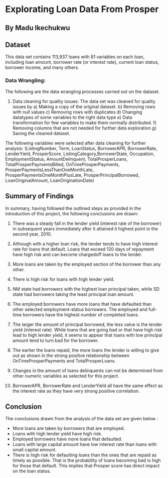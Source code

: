 # Explorating Loan Data From Prosper
## By Madu Ikechukwu


## Dataset

This data set contains 113,937 loans with 81 variables on each loan, including loan amount, borrower rate (or interest rate), current loan status, borrower income, and many others. 

### Data Wrangling:
The following are the data wrangling processes carried out on the dataset.

1. Data cleaning for quality issues:
The data set was cleaned for quality issues by
a) Making a copy of the original dataset.
b) Removing rows with null values
c) Removing rows with duplicates
d) Changing datatypes of some variables to the right data type
e) Data transformation for few variables to make them normally distributed.
f) Removing columns that are not needed for further data exploration
g) Saving the cleaned dataset.

The following variables were selected after data cleaning for further analysis:
(ListingNumber, Term, LoanStatus, BorrowerAPR, BorrowerRate, LenderYield, ProsperScore, ListingCategory,BorrowerState, Occupation, EmploymentStatus, AmountDelinquent, TotalProsperLoans, TotalProsperPaymentsBilled, OnTimeProsperPayments, ProsperPaymentsLessThanOneMonthLate, ProsperPaymentsOneMonthPlusLate, ProsperPrincipalBorrowed, LoanOriginalAmount, LoanOriginationDate)

## Summary of Findings

In summary, having followed the outlined steps as provided in the introduction of this project, the following conclusions are drawn:

1. There was a steady fall in the lender yield (interest rate of the borrower) in subsequent years immediately after it attained it highest point in the second year, 2010.

2. Although with a higher loan risk, the lender tends to have high interest rate for loans that default. Loans that exceed 120 days of repayment have high risk and can become chargedoff loans to the lender.

3. More loans are taken by the employed section of the borrower than any other. 

4. There is high risk for loans with high lender yield.

5. NM state had borrowers with the highest loan principal taken, while SD state had borrowers taking the least principal loan amount.

6. The employed borrowers have more loans that have defaulted than other selected employment-status borrowers. The employed and full-time borrowers have the highest number of completed loans.

7. The larger the amount of principal borrowed, the less value is the lender yield (interest rate). While loans that are going bad or that have high risk lead to high lender yield, it seems to appear that loans with low principal amount tend to turn bad for the borrower.

8. The earlier the loans repaid, the more loans the lender is willing to give out as shown in the strong positive relationship between OnTimeProsperPayments and TotalProsperLoans.

9. Changes in the amount of loans delinquents can not be determined from other numeric variables as selected for this project.

10. BorrowerAPR, BorrowerRate and LenderYield all have the same effect as the interest rate as they have very strong positive correlation.

## Conclusion

The conclusions drawn from the analysis of the data set are given below :
* More loans are taken by borrowers that are employed.
* Loans with high lender yield have high risk.
* Employed borrowers have more loans that defaulted.
* Loans with large capital amount have low interest rate than loans with small capital amount.
* There is high risk for defaulting loans than the ones that are repaid as timely as possible. That is the probability of loans becoming bad is high for those that default. This implies that Prosper score has direct impact on the loan status.
